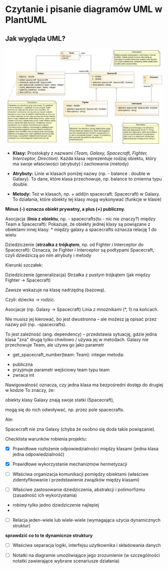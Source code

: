 # Czytanie i pisanie diagramów UML w PlantUML

## Jak wygląda UML?
![Uml example](./CzytanieUML-img/exampleUML.png)

- **Klasy:** Prostokąty z nazwami *(Team, Galaxy, Spacecraft, Fighter, Interceptor, Direction)*. 
Każda klasa reprezentuje rodzaj obiektu, który ma swoje właściwości (atrybuty) i zachowania (metody)

- **Atrybuty:** Linie w klasach poniżej nazwy (np. - balance : double w Galaxy). To dane, które klasa przechowuje, np. balance to zmienna typu double.

- **Metody:** Też w klasach, np. + add(in spacecraft: Spacecraft) w Galaxy. To działania, które obiekty tej klasy mogą wykonywać (funkcje w klasie)

**Minus (-) oznacza obiekt prywatny, a plus (+) publiczny.**

Asocjacja (**linia z obiektu**, np. - spacecrafts(tu - nic nie znaczy?) między Team a Spacecraft): Pokazuje, że obiekty jednej klasy są powiązane z obiektami innej klasy. * między galaxy a spacecrafts oznacza relację 1 do wielu

Dziedziczenie (**strzałka z trójkątem**, np. od Fighter i Interceptor do Spacecraft): Oznacza, że Fighter i Interceptor są podtypami Spacecraft, czyli dziedziczą po nim atrybuty i metody

Kierunki szczałek:

 Dziedziczenie (generalizacja)
Strzałka z pustym trójkątem (jak między Fighter → Spacecraft)

Zawsze wskazuje na klasę nadrzędną (bazową).

Czyli: dziecko → rodzic.


Asocjacje (np. Galaxy → Spacecraft)
Linia z mnożnikami (*, 1) na końcach.

Nie musisz jej kierować, bo jest dwustronna – ale możesz ją opisać przez nazwy pól (np. -spacecrafts).


To jest zależność (ang. dependency) – przedstawia sytuację, gdzie jedna klasa "zna" drugą tylko chwilowo / używa jej w metodach. Galaxy nie przechowuje Team, ale używa go jako parametr


+ get_spacecraft_number(team: Team): integer
metoda:
- publiczna
- przyjmuje parametr wejściowy team typu team 
- zwraca int

Nawigowalność oznacza, czy jedna klasa ma bezpośredni dostęp do drugiej w kodzie
To znaczy, że:

obiekty klasy Galaxy znają swoje statki (Spacecraft),

mogą się do nich odwoływać, np. przez pole spacecrafts.

Ale:

Spacecraft nie zna Galaxy (chyba że osobno się doda takie powiązanie).

Checklista warunków robienia projektu:

- [x]  Prawidłowe rozłożenie odpowiedzialności między klasami (jedna klasa jedna odpowiedzialność)

- [x] Prawidłowe wykorzystanie mechanizmów hermetyzacji

- [ ] Właściwa organizacja komunikacji pomiędzy obiektami (właściwe zidentyfikowanie i przedstawienie związków między klasami)

- [ ] Właściwe zastosowanie dziedziczenia, abstrakcji i polimorfizmu (zasadność ich wykorzystania)
 - robimy tylko jedno dziedziczenie najlepiej
 - 

- [ ] Relacja jeden-wiele lub wiele-wiele (wymagająca użycia dynamicznych struktur)

**sprawdzić co to te dynamicnze struktury**

- [ ] Właściwa separacja logiki, interfejsu użytkownika i składowania danych

- [ ] Notatki na diagramie umożliwiające jego zrozumienie (w szczególności notatki zawierające wybrane scenariusze działania)
